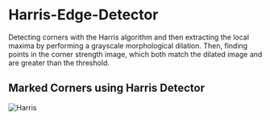 # Harris-Edge-Detector
Detecting corners with the Harris algorithm and then extracting the local maxima by performing a grayscale morphological dilation. Then, finding points in the corner strength image, which both match the dilated image and are greater than the threshold.

## Marked Corners using Harris Detector
![Harris](https://github.com/R4VILKHGB/Harris-Edge-Detector/blob/05bf4135fec0fc3182b5126c319b094f738838fc/Harris.png)

